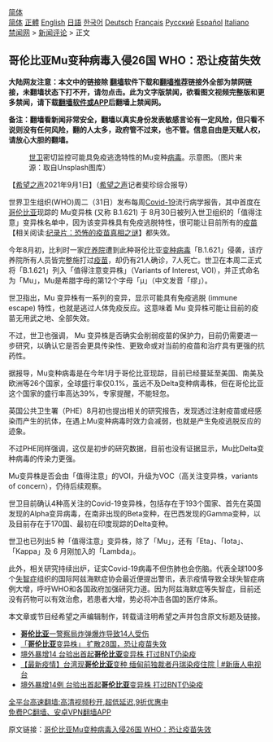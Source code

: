  <!-- 面包屑导航 --> <div class="breadcrumb"><!-- GTranslate: https://gtranslate.io/ -->  <div class="switcher notranslate">  <div class="selected">  <a href="#" onclick="return false;"> 简体</a>  </div>  <div class="option">  <a href="https://www.bannedbook.org" onclick="doGTranslate('zh-CN|zh-CN');jQuery('div.switcher div.selected a').html(jQuery(this).html());return false;" title="简体中文" class="nturl selected"> 简体</a>  <a href="https://www.bannedbook.org/zh-tw/" onclick="doGTranslate('zh-CN|zh-TW');jQuery('div.switcher div.selected a').html(jQuery(this).html());return false;" title="繁體中文" class="nturl"> 正體</a>  <a href="https://www.bannedbook.org/en/" onclick="doGTranslate('zh-CN|en');jQuery('div.switcher div.selected a').html(jQuery(this).html());return false;" title="English" class="nturl"> English</a>  <a href="https://www.bannedbook.org/ja/" onclick="doGTranslate('zh-CN|ja');jQuery('div.switcher div.selected a').html(jQuery(this).html());return false;" title="日本語" class="nturl"> 日語</a>  <a href="https://www.bannedbook.org/ko/" onclick="doGTranslate('zh-CN|ko');jQuery('div.switcher div.selected a').html(jQuery(this).html());return false;" title="한국어" class="nturl"> 한국어</a>  <a href="https://www.bannedbook.org/de/" onclick="doGTranslate('zh-CN|de');jQuery('div.switcher div.selected a').html(jQuery(this).html());return false;" title="Deutsch" class="nturl"> Deutsch</a>  <a href="https://www.bannedbook.org/fr/" onclick="doGTranslate('zh-CN|fr');jQuery('div.switcher div.selected a').html(jQuery(this).html());return false;" title="Français" class="nturl"> Français</a>  <a href="https://www.bannedbook.org/ru/" onclick="doGTranslate('zh-CN|ru');jQuery('div.switcher div.selected a').html(jQuery(this).html());return false;" title="Русский" class="nturl"> Русский</a>  <a href="https://www.bannedbook.org/es/" onclick="doGTranslate('zh-CN|es');jQuery('div.switcher div.selected a').html(jQuery(this).html());return false;" title="Español" class="nturl"> Español</a>  <a href="https://www.bannedbook.org/it/" onclick="doGTranslate('zh-CN|it');jQuery('div.switcher div.selected a').html(jQuery(this).html());return false;" title="Italiano" class="nturl"> Italiano</a>  </div>  </div>      <div class='breadcrumb-sub'><!-- Breadcrumb NavXT 6.3.0 --> <a href="https://www.bannedbook.org/" class="home">禁闻网</a> &gt; <a href="https://www.bannedbook.org/bnews/comments/" class="category">新闻评论</a> &gt; 正文</div></div><h2>哥伦比亚Mu变种病毒入侵26国 WHO：恐让疫苗失效</h2> <p class="notice"><b>大陆网友注意：本文中的链接除 <a href="https://github.com/bannedbook/fanqiang" >翻墙</a>软件下载和<a href="https://github.com/killgcd/justmysocks/blob/master/README.md">翻墙推荐</a>链接外全部为禁网链接，未翻墙状态下打不开，请勿点击。此为文字版禁闻，欲看图文视频完整版和更多禁闻，请下载<a href="https://github.com/bannedbook/fanqiang">翻墙软件或APP</a>后翻墙上禁闻网。</p><p>备注：翻墙看新闻非常安全，翻墙以真实身份发表敏感言论有一定风险，但只看不说则没有任何风险，翻的人太多，政府管不过来，也不管。信息自由是天赋人权，请放心大胆的翻墙。</b></p>  <div class="entry"> <figure> <p><figcaption><a href="https://www.bannedbook.org/bnews/tag/%E4%B8%96%E5%8D%AB/" class="st_tag internal_tag" rel="tag" title="标签 世卫 下的日志">世卫</a>密切监控可能具免疫逃逸特性的Mu变种<a href="https://www.bannedbook.org/bnews/tag/%e7%97%85%e6%af%92/" class="st_tag internal_tag" rel="tag" title="标签 病毒 下的日志">病毒</a>。示意图。（图片来源：取自Unsplash图库）</figcaption></figure> <p>【<span class='wp_keywordlink_affiliate'><a href="https://www.soundofhope.org" title="希望之声" target="_blank">希望之声</a></span>2021年9月1日】（<a href="https://www.bannedbook.org/bnews/tag/%e5%b8%8c%e6%9c%9b%e4%b9%8b%e5%a3%b0/" class="st_tag internal_tag" rel="tag" title="标签 希望之声 下的日志">希望之声</a>记者斐珍综合报导）</p> <p>世界卫生组织(WHO)周二（31日）发布每周<a href="https://www.bannedbook.org/bnews/tag/covid-19/" class="st_tag internal_tag" rel="tag" title="标签 Covid-19 下的日志">Covid-19</a>流行病学报告，其中首度在<a href="https://www.bannedbook.org/bnews/tag/%e5%93%a5%e4%bc%a6%e6%af%94%e4%ba%9a/" class="st_tag internal_tag" rel="tag" title="标签 哥伦比亚 下的日志">哥伦比亚</a>现踪的 Mu变异株 (又称 B.1.621) 于 8月30日被列入世卫组织的「值得注意」变异株名单中，因为该变异株具有免疫逃脱特性，很可能让目前所有的<span class='wp_keywordlink'><a href="https://www.bannedbook.org/bnews/tculture/20160630/551027.html" title="疫苗" target="_blank">疫苗</a></span>【相关阅读:<a href='https://www.bannedbook.org/bnews/topimagenews/20180408/925060.html' target='_blank'>纪录片：恐怖的疫苗真相之谜</a>】都失效。</p> <p>今年8月初，比利时一家<a href="https://www.bannedbook.org/bnews/tag/%E7%96%97%E5%85%BB%E9%99%A2/" class="st_tag internal_tag" rel="tag" title="标签 疗养院 下的日志">疗养院</a>遭到此种哥伦比亚<a href="https://www.bannedbook.org/bnews/tag/%e5%8f%98%e7%a7%8d%e7%97%85%e6%af%92/" class="st_tag internal_tag" rel="tag" title="标签 变种病毒 下的日志">变种病毒</a>「B.1.621」侵袭，该疗养院所有人员皆完整施打过<a href="https://www.bannedbook.org/bnews/tag/%e7%96%ab%e8%8b%97/" class="st_tag internal_tag" rel="tag" title="标签 疫苗 下的日志">疫苗</a>，却仍有21人确诊，7人死亡。世卫在本周二正式将「B.1.621」列入「值得注意变异株」（Variants of Interest, VOI），并正式命名为「Mu」，Mu是希腊字母的第12个字母「μ」（中文发音「缪」）。</p>  <p>世卫指出，Mu 变异株有一系列的变异，显示可能具有免疫逃脱 (immune escape) 特性，也就是逃过人体免疫反应。这意味着 Mu 变异株可能让目前的疫苗无用武之地、全部失效。</p> <p>不过，世卫也强调， Mu 变异株是否确实会削弱疫苗的保护力，目前仍需要进一步研究，以确认它是否会更具传染性、更致命或对当前的疫苗和治疗具有更强的抗药性。</p> <p>据报导，Mu变种病毒是在今年1月于哥伦比亚现踪，目前已经蔓延至美国、南美及欧洲等26个国家，全球盛行率仅0.1%，虽远不及Delta变种病毒株，但在哥伦比亚这个国家的盛行率高达39%，专家提醒，不能轻忽。</p>  <p>英国公共卫生署（PHE）8月初也提出相关的研究报告，发现透过注射疫苗或经感染而产生的抗体，在遇上Mu变种病毒时效力会减弱，也就是产生免疫逃脱反应的迹象。</p> <p>不过PHE同样强调，这仅是初步的研究数据，目前也没有证据显示，Mu比Delta变种病毒的传染力更强。</p> <p>Mu变异株是否会由「值得注意」的VOI，升级为VOC（高关注变异株，variants of concern），仍待后续观察。</p>  <p>世卫目前确认4种高关注的Covid-19变异株，包括存在于193个国家、首先在英国发现的Alpha变异病毒，在南非出现的Beta变种，在巴西发现的Gamma变种，以及目前存在于170国、最初在印度现踪的Delta变种。</p> <p>世卫也已列出5 种「值得注意」变异株，除了「Mu」，还有「Eta」、「Iota」、「Kappa」及 6 月刚加入的「Lambda」。</p> <p>此外，相关研究持续出炉，证实Covid-19病毒不但伤肺也会伤脑。代表全球100多个<a href="https://www.bannedbook.org/bnews/tag/%e5%a4%b1%e6%99%ba%e7%97%87/" class="st_tag internal_tag" rel="tag" title="标签 失智症 下的日志">失智症</a>组织的国际阿兹海默症协会最近便提出警讯，表示疫情导致全球失智症病例大增，呼吁WHO和各国政府加强研究力道。因为阿兹海默症等失智症，目前还没有药物可以有效治愈，若患者大增，势必将冲击各国的医疗体系。</p>  <p>本文章或节目经希望之声编辑制作，转载请注明希望之声并包含原文标题及链接。 </p> <ul class='op-related-articles' title='相关阅读'> <li><a href='https://www.bannedbook.org/bnews/baitai/20210831/1616264.html' target='_blank'><b>哥伦比亚</b>一警察局炸弹爆炸导致14人受伤</a></li> <li><a href='https://www.bannedbook.org/bnews/comments/20210814/1606354.html' target='_blank'>「<b>哥伦比亚</b>变异株」 扩散28国，恐让疫苗失效</a></li> <li><a href='https://www.bannedbook.org/bnews/bannedvideo/20210814/1606125.html' target='_blank'>境外暴增14 台验出首起<b>哥伦比亚</b>变异株 打过BNT仍染疫</a></li> <li><a href='https://www.bannedbook.org/bnews/bannedvideo/20210814/1605943.html' target='_blank'>【最新疫情】台湾现<b>哥伦比亚</b>变种 缅甸前独裁者丹瑞染疫住院 | #新唐人电视台</a></li> <li><a href='https://www.bannedbook.org/bnews/taiwannews/20210813/1605886.html' target='_blank'>境外暴增14例 台验出首起<b>哥伦比亚</b>变异株 打过BNT仍染疫</a></li> </ul> <p class="texttj"> <a href="https://github.com/bannedbook/fanqiang/wiki/V2ray%E6%9C%BA%E5%9C%BA" target="_blank">全平台高速翻墙:高清视频秒开,超低延迟,9折优惠中</a><br/> <a href="https://github.com/bannedbook/fanqiang/wiki/%E7%A6%81%E9%97%BB%E7%BD%91%E5%AE%89%E5%8D%93%E7%BF%BB%E5%A2%99%E6%96%B0%E9%97%BBAPP" target="_blank">免费PC翻墙、安卓VPN翻墙APP</a></p><p>原文链接：<a class="src_link"  href="https://www.soundofhope.org/post/540923" target="_blank">哥伦比亚Mu变种病毒入侵26国 WHO：恐让疫苗失效</a></p><a name='sharetosocial'></a>  <div style="margin-bottom:5px;padding-bottom:5px;clear:both"> <div id="archive-pix-1" class="banner-ads"> <!-- AuctionX Display platform tag START --> <div id="26318x728x90x621x_ADSLOT2" clicktrack="%%CLICK_URL_ESC%%"></div> <!-- AuctionX Display platform tag END --> </div> <div id="archive-pix-2" class="banner-ads"> <!-- AuctionX Display platform tag START --> <div id="26315x300x250x621x_ADSLOT2" clicktrack="%%CLICK_URL_ESC%%"></div> <!-- AuctionX Display platform tag END --> </div> </div>  <div id="archive-pix-1" class="banner-ads"> <!-- AuctionX Display platform tag START --> <div id="26318x728x90x621x_ADSLOT3" clicktrack="%%CLICK_URL_ESC%%"></div> <!-- AuctionX Display platform tag END --> </div> </div><!--END ENTRY--> 